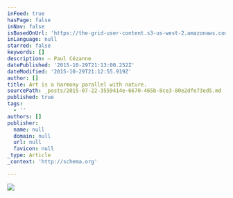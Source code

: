 ```yaml
---
inFeed: true
hasPage: false
inNav: false
isBasedOnUrl: 'https://the-grid-user-content.s3-us-west-2.amazonaws.com/b44061c4-5da4-4701-aa38-816b95035acb.jpg'
inLanguage: null
starred: false
keywords: []
description: ― Paul Cézanne
datePublished: '2015-10-29T21:13:00.252Z'
dateModified: '2015-10-29T21:12:55.919Z'
author: []
title: Art is a harmony parallel with nature.
sourcePath: _posts/2015-07-22-3559414e-6670-465b-8ce3-80e2dfe73ed5.md
published: true
tags:
  - ''
authors: []
publisher:
  name: null
  domain: null
  url: null
  favicon: null
_type: Article
_context: 'http://schema.org'

---
```

![](https://the-grid-user-content.s3-us-west-2.amazonaws.com/b44061c4-5da4-4701-aa38-816b95035acb.jpg)